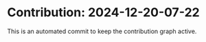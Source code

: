 # Contribution: 2024-12-20-07-22
This is an automated commit to keep the contribution graph active.
